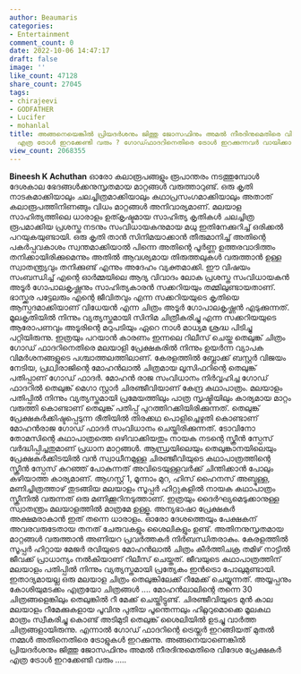 ```yaml
---
author: Beaumaris
categories:
- Entertainment
comment_count: 0
date: 2022-10-06 14:47:17
draft: false
image: ''
like_count: 47128
share_count: 27045
tags:
- chirajeevi
- GODFATHER
- Lucifer
- mohanlal
title: അങ്ങനെയെങ്കിൽ പ്രിയദർശനും ജിത്തു ജോസഫിനും അമൽ നീരദിനുമെതിരെ വിദേശ പ്രേക്ഷകർ
  എത്ര ട്രോൾ ഇറക്കേണ്ടി വരും ? ഗോഡ്ഫാദറിനെതിരെ ട്രോൾ ഇറക്കുന്നവർ വായിക്കാൻ
view_count: 2068355
---
```


**Bineesh K Achuthan** ഓരോ കലാരൂപങ്ങളും രൂപാന്തരം നടത്തുമ്പോൾ ദേശകാല ഭേദങ്ങൾക്കനുസൃതമായ മാറ്റങ്ങൾ വരുത്താറുണ്ട്. ഒരു കൃതി നാടകമാക്കിയാലും ചലച്ചിത്രമാക്കിയാലും കഥാപ്രസംഗമാക്കിയാലും അതാത് കലാരൂപത്തിനിണങ്ങും വിധം മാറ്റങ്ങൾ അനിവാര്യമാണ്. മലയാള സാഹിത്യത്തിലെ ധാരാളം ഉത്കൃഷ്ടമായ സാഹിത്യ കൃതികൾ ചലച്ചിത്ര രൂപമാക്കിയ പ്രശസ്ത നടനും സംവിധായകനുമായ മധു ഇതിനേക്കുറിച്ച് ഒരിക്കൽ പറയുകയുണ്ടായി. ഒരു കൃതി താൻ സിനിമയാക്കാൻ തീരുമാനിച്ച് അതിന്റെ പകർപ്പവകാശം സ്വന്തമാക്കിയാൽ പിന്നെ അതിന്റെ പൂർണ്ണ ഉത്തരവാദിത്തം തനിക്കായിരിക്കുമെന്നും അതിൽ ആവശ്യമായ തിരുത്തലുകൾ വരുത്താൻ ഉള്ള സ്വാതന്ത്ര്യവും തനിക്കുണ്ട് എന്നും അദേഹം വ്യക്തമാക്കി. ഈ വിഷയം സംബന്ധിച്ച് എന്റെ ഓർമ്മയിലെ ആദ്യ വിവാദം ലോക പ്രശസ്ത സംവിധായകൻ അടൂർ ഗോപാലകൃഷ്ണനും സാഹിത്യകാരൻ സക്കറിയയും തമ്മിലുണ്ടായതാണ്. ഭാസ്ക്കര പട്ടേലരും എന്റെ ജീവിതവും എന്ന സക്കറിയയുടെ കൃതിയെ ആസ്പദമാക്കിയാണ് വിധേയൻ എന്ന ചിത്രം അടൂർ ഗോപാലകൃഷ്ണൻ എടുക്കുന്നത്. മൂലകൃതിയിൽ നിന്നും വ്യത്യസ്തമായി സിനിമ ചിത്രീകരിച്ചു എന്ന സക്കറിയയുടെ ആരോപണവും അടൂരിന്റെ മറുപടിയും ഏറെ നാൾ മാധ്യമ ശ്രദ്ധ പിടിച്ചു പറ്റിയിരുന്നു. ഇത്രയും പറയാൻ കാരണം ഇന്നലെ റിലീസ് ചെയ്ത തെലുങ്ക് ചിത്രം ഗോഡ് ഫാദറിനെതിരെ മലയാളി പ്രേക്ഷകരിൽ നിന്നും ഉയർന്ന വ്യാപക വിമർശനങ്ങളുടെ പശ്ചാത്തലത്തിലാണ്. കേരളത്തിൽ ബ്ലോക്ക് ബസ്റ്റർ വിജയം നേടിയ, പ്രഥ്വിരാജിന്റെ മോഹൻലാൽ ചിത്രമായ ലൂസിഫറിന്റെ തെലുങ്ക് പതിപ്പാണ് ഗോഡ് ഫാദർ. മോഹൻ രാജ സംവിധാനം നിർവ്വഹിച്ച ഗോഡ് ഫാദറിൽ തെലുങ്ക് മെഗാ സ്റ്റാർ ചിരഞ്ജീവിയാണ് കേന്ദ്ര കഥാപാത്രം. മലയാളം പതിപ്പിൽ നിന്നും വ്യത്യസ്തമായി പ്രമേയത്തിലും പാത്ര സൃഷ്ടിയിലും കാര്യമായ മാറ്റം വരുത്തി കൊണ്ടാണ് തെലുങ്ക് പതിപ്പ് പുറത്തിറക്കിയിരിക്കുന്നത്. തെലുങ്ക് പ്രേക്ഷകർക്കിഷ്ടപ്പെടുന്ന രീതിയിൽ തിരക്കഥ പൊളിച്ചെഴുതി കൊണ്ടാണ് മോഹൻരാജ ഗോഡ് ഫാദർ സംവിധാനം ചെയ്തിരിക്കുന്നത്. ടോവിനോ തോമസിന്റെ കഥാപാത്രത്തെ ഒഴിവാക്കിയതും നായക നടന്റെ സ്ക്രീൻ സ്പേസ് വർദ്ധിപ്പിച്ചതുമാണ് പ്രധാന മാറ്റങ്ങൾ. ആന്ധ്രയിലെയും തെലുങ്കാനയിലെയും പ്രേക്ഷകർക്കിടയിൽ വൻ സ്വാധീനമുള്ള ചിരഞ്ജീവിയുടെ കഥാപാത്രത്തിന്റെ സ്ക്രീൻ സ്പേസ് കുറഞ്ഞ് പോകുന്നത് അവിടെയുള്ളവർക്ക് ചിന്തിക്കാൻ പോലും കഴിയാത്ത കാര്യമാണ്. ആഗസ്റ്റ് 1, മൂന്നാം മുറ, ഹിസ് ഹൈനസ് അബ്ദുള്ള, മണിച്ചിത്രത്താഴ് തുടങ്ങിയ മലയാളം സൂപ്പർ ഹിറ്റുകളിൽ നായക കഥാപാത്രം സ്ക്രീനിൽ വരുന്നത് ഒരു മണിക്കൂറിനടുത്താണ്. ഇത്രയും ദൈർഘ്യമെടുക്കാനുള്ള സ്വാതന്ത്രം മലയാളത്തിൽ മാത്രമേ ഉള്ളൂ. അന്യഭാഷാ പ്രേക്ഷകർ അക്ഷമരാകാൻ ഇത് തന്നെ ധാരാളം. ഓരോ ദേശത്തെയും പേക്ഷകന് അവരവരുടേതായ തനത് ചേരുവകളും ശൈലികളും ഉണ്ട്. അതിനനുസൃതമായ മാറ്റങ്ങൾ വരുത്താൻ അണിയറ പ്രവർത്തകർ നിർബന്ധിതരാകും. കേരളത്തിൽ സൂപ്പർ ഹിറ്റായ മേജർ രവിയുടെ മോഹൻലാൽ ചിത്രം കീർത്തിചക്ര തമിഴ് നാട്ടിൽ ജീവക്ക് പ്രാധാന്യം നൽകിയാണ് റിലീസ് ചെയ്തത്. ജീവയുടെ കഥാപാത്രത്തിന് മലയാളം പതിപ്പിൽ നിന്നും വ്യത്യസ്തമായി പ്രത്യേകം ഇൻട്രൊ പോലുമുണ്ടായി. ഇതാദ്യമായല്ല ഒരു മലയാള ചിത്രം തെലുങ്കിലേക്ക് റീമേക്ക് ചെയ്യുന്നത്. അയ്യപ്പനും കോശിയുമടക്കം എത്രയോ ചിത്രങ്ങൾ .... മോഹൻലാലിന്റെ തന്നെ 30 ചിത്രങ്ങളെങ്കിലും തെലുങ്കിൽ റീ മേക്ക് ചെയ്തിട്ടുണ്ട്. ചിരഞ്ജീവിയുടെ മുൻ കാല മലയാളം റീമേക്കുകളായ പൂവിനു പുതിയ പൂന്തെന്നലും ഹിറ്റ്ലറുമൊക്കെ മൂലകഥ മാത്രം സ്വീകരിച്ചു കൊണ്ട് അടിമുടി തെലുങ്ക് ശൈലിയിൽ ഉടച്ചു വാർത്ത ചിത്രങ്ങളായിരുന്നു. എന്നാൽ ഗോഡ് ഫാദറിന്റെ ട്രെയ്ലർ ഇറങ്ങിയത് മുതൽ നമ്മൾ അതിനെതിരെ ട്രോളുകൾ ഇറക്കുന്നു. അങ്ങനെയാണെങ്കിൽ പ്രിയദർശനും ജിത്തു ജോസഫിനും അമൽ നീരദിനുമെതിരെ വിദേശ പ്രേക്ഷകർ എത്ര ട്രോൾ ഇറക്കേണ്ടി വരും .....